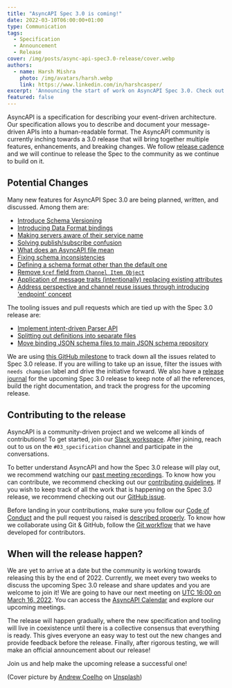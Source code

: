 ```yaml
---
title: "AsyncAPI Spec 3.0 is coming!"
date: 2022-03-10T06:00:00+01:00
type: Communication
tags:
  - Specification
  - Announcement
  - Release
cover: /img/posts/async-api-spec3.0-release/cover.webp
authors:
  - name: Harsh Mishra
    photo: /img/avatars/harsh.webp
    link: https://www.linkedin.com/in/harshcasper/
excerpt: 'Announcing the start of work on AsyncAPI Spec 3.0. Check out all the potential new features coming to AsyncAPI 3.0 and how you can get involved!'
featured: false
---
```


AsyncAPI is a specification for describing your event-driven architecture. Our specification allows you to describe and document your message-driven APIs into a human-readable format. The AsyncAPI community is currently inching towards a 3.0 release that will bring together multiple features, enhancements, and breaking changes. We follow [release cadence](https://github.com/asyncapi/spec/blob/master/RELEASE_PROCESS.md#release-cadence) and we will continue to release the Spec to the community as we continue to build on it.

## Potential Changes

Many new features for AsyncAPI Spec 3.0 are being planned, written, and discussed. Among them are:

-   [Introduce Schema Versioning](https://github.com/asyncapi/spec/issues/697)
-   [Introducing Data Format bindings](https://github.com/asyncapi/spec/issues/694)
-   [Making servers aware of their service name](https://github.com/asyncapi/spec/issues/654)
-   [Solving publish/subscribe confusion](https://github.com/asyncapi/spec/issues/618) 
-   [What does an AsyncAPI file mean](https://github.com/asyncapi/spec/issues/628)
-   [Fixing schema inconsistencies](https://github.com/asyncapi/spec/issues/583)
-   [Defining a schema format other than the default one](https://github.com/asyncapi/spec/issues/622)
-   [Remove `$ref` field from `Channel Item Object`](https://github.com/asyncapi/spec/issues/699) 
-   [Application of message traits (intentionally) replacing existing attributes](https://github.com/asyncapi/spec/issues/505)
-   [Address perspective and channel reuse issues through introducing 'endpoint' concept](https://github.com/asyncapi/spec/issues/599)

The tooling issues and pull requests which are tied up with the Spec 3.0 release are:

-   [Implement intent-driven Parser API](https://github.com/asyncapi/parser-js/issues/401)
-   [Splitting out definitions into separate files](https://github.com/asyncapi/spec-json-schemas/issues/127)
-   [Move binding JSON schema files to main JSON schema repository](https://github.com/asyncapi/bindings/issues/113)

We are using [this GitHub milestone](https://github.com/asyncapi/spec/milestone/18) to track down all the issues related to Spec 3.0 release. If you are willing to take up an issue, filter the issues with `needs champion` label and drive the initiative forward. We also have a [release journal](https://github.com/asyncapi/community/issues/163) for the upcoming Spec 3.0 release to keep note of all the references, build the right documentation, and track the progress for the upcoming release.

## Contributing to the release

AsyncAPI is a community-driven project and we welcome all kinds of contributions! To get started, join our [Slack workspace](http://asyncapi.com/slack-invite). After joining, reach out to us on the `#03_specification` channel and participate in the conversations.

To better understand AsyncAPI and how the Spec 3.0 release will play out, we recommend watching our [past meeting recordings](https://www.youtube.com/watch?v=CLNgLB4-UnA&list=PLbi1gRlP7pihClJY-kXuTRRJ8n1awb0VV). To know how you can contribute, we recommend checking out our [contributing guidelines](https://github.com/asyncapi/spec/blob/master/CONTRIBUTING.md). If you wish to keep track of all the work that is happening on the Spec 3.0 release, we recommend checking out our [GitHub issue](https://github.com/asyncapi/spec/issues/691).

Before landing in your contributions, make sure you follow our [Code of Conduct](https://github.com/asyncapi/.github/blob/master/CODE_OF_CONDUCT.md) and the pull request you raised is [described properly](https://github.com/asyncapi/.github/blob/master/CONTRIBUTING.md#conventional-commits). To know how we collaborate using Git & GitHub, follow the [Git workflow](https://github.com/asyncapi/community/blob/master/git-workflow.md) that we have developed for contributors.

## When will the release happen?

We are yet to arrive at a date but the community is working towards releasing this by the end of 2022. Currently, we meet every two weeks to discuss the upcoming Spec 3.0 release and share updates and you are welcome to join it! We are going to have our next meeting on [UTC 16:00 on March 16, 2022](https://github.com/asyncapi/community/issues/270). You can access the [AsyncAPI Calendar](https://calendar.google.com/calendar/u/0/embed?src=tbrbfq4de5bcngt8okvev4lstk@group.calendar.google.com) and explore our upcoming meetings.

The release will happen gradually, where the new specification and tooling will live in coexistence until there is a collective consensus that everything is ready. This gives everyone an easy way to test out the new changes and provide feedback before the release. Finally, after rigorous testing, we will make an official announcement about our release!

Join us and help make the upcoming release a successful one!

(Cover picture by [Andrew Coelho](https://unsplash.com/@andrewcoelho) on [Unsplash](https://unsplash.com/))
